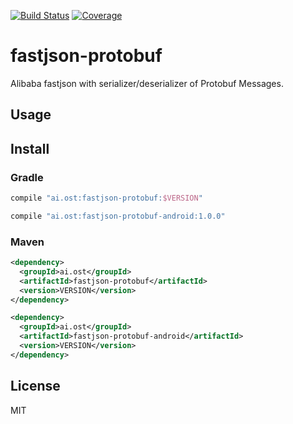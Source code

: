 [![Build Status](https://travis-ci.org/kaelzhang/java-fastjson-protobuf.svg?branch=master)](https://travis-ci.org/kaelzhang/java-fastjson-protobuf)
[![Coverage](https://codecov.io/gh/kaelzhang/java-fastjson-protobuf/branch/master/graph/badge.svg)](https://codecov.io/gh/kaelzhang/java-fastjson-protobuf)
<!-- optional appveyor tst
[![Windows Build Status](https://ci.appveyor.com/api/projects/status/github/kaelzhang/java-fastjson-protobuf?branch=master&svg=true)](https://ci.appveyor.com/project/kaelzhang/java-fastjson-protobuf)
-->
<!-- optional npm version
[![NPM version](https://badge.fury.io/js/java-fastjson-protobuf.svg)](http://badge.fury.io/js/java-fastjson-protobuf)
-->
<!-- optional npm downloads
[![npm module downloads per month](http://img.shields.io/npm/dm/java-fastjson-protobuf.svg)](https://www.npmjs.org/package/java-fastjson-protobuf)
-->
<!-- optional dependency status
[![Dependency Status](https://david-dm.org/kaelzhang/java-fastjson-protobuf.svg)](https://david-dm.org/kaelzhang/java-fastjson-protobuf)
-->

# fastjson-protobuf

Alibaba fastjson with serializer/deserializer of Protobuf Messages.

## Usage



## Install

### Gradle

```gradle
compile "ai.ost:fastjson-protobuf:$VERSION"

compile "ai.ost:fastjson-protobuf-android:1.0.0"
```

### Maven

```xml
<dependency>
  <groupId>ai.ost</groupId>
  <artifactId>fastjson-protobuf</artifactId>
  <version>VERSION</version>
</dependency>
```

```xml
<dependency>
  <groupId>ai.ost</groupId>
  <artifactId>fastjson-protobuf-android</artifactId>
  <version>VERSION</version>
</dependency>
```

## License

MIT
